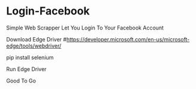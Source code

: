# Login-Facebook

Simple Web Scrapper Let You Login To Your Facebook Account

Download Edge Driver
#https://developer.microsoft.com/en-us/microsoft-edge/tools/webdriver/

pip install selenium

Run Edge Driver 

Good To Go
